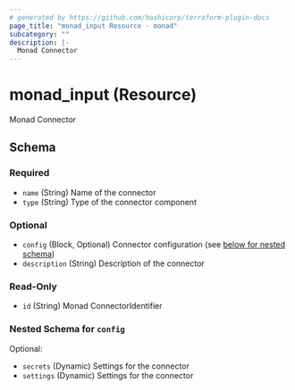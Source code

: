 ```yaml
---
# generated by https://github.com/hashicorp/terraform-plugin-docs
page_title: "monad_input Resource - monad"
subcategory: ""
description: |-
  Monad Connector
---
```


# monad_input (Resource)

Monad Connector



<!-- schema generated by tfplugindocs -->
## Schema

### Required

- `name` (String) Name of the connector
- `type` (String) Type of the connector component

### Optional

- `config` (Block, Optional) Connector configuration (see [below for nested schema](#nestedblock--config))
- `description` (String) Description of the connector

### Read-Only

- `id` (String) Monad ConnectorIdentifier

<a id="nestedblock--config"></a>
### Nested Schema for `config`

Optional:

- `secrets` (Dynamic) Settings for the connector
- `settings` (Dynamic) Settings for the connector
